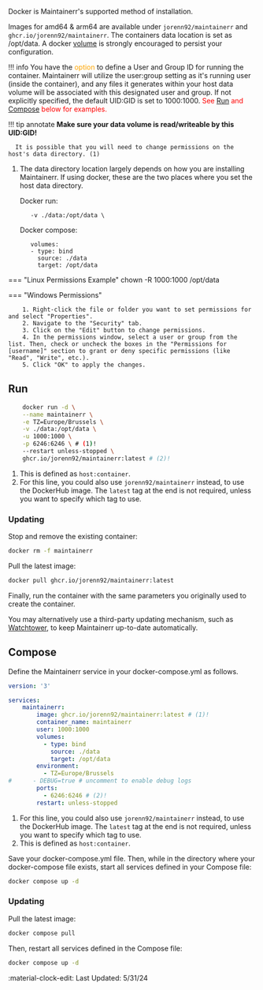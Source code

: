 Docker is Maintainerr's supported method of installation.

Images for amd64 & arm64 are available under `jorenn92/maintainerr` and `ghcr.io/jorenn92/maintainerr`.
The containers data location is set as /opt/data. A docker [volume][tooltip] is strongly encouraged to persist your configuration.

[tooltip]: https://docs.docker.com/storage/volumes/#start-a-container-with-a-volume "Click here to be taken to the Docker documentation page on volumes."


!!! info
    You have the <font color="orange"> option </font> to define a User and Group ID for running the container. Maintainerr will utilize the user:group setting as it's running user (inside the container), and any files it generates within your host data volume will be associated with this designated user and group. If not explicitly specified, the default UID:GID is set to 1000:1000.
    <font color="red">See [Run](#run) and [Compose](#compose) below for examples.</font>

!!! tip annotate
      **Make sure your data volume is read/writeable by this UID:GID!**

      It is possible that you will need to change permissions on the host's data directory. (1)

1. The data directory location largely depends on how you are installing Maintainerr. If using docker, these are the two places where you set the host data directory.

    Docker run:

          -v ./data:/opt/data \ 

    Docker compose: 

          volumes:
          - type: bind
            source: ./data
            target: /opt/data

=== "Linux Permissions Example"
          chown -R 1000:1000 /opt/data

=== "Windows Permissions"
	
		1. Right-click the file or folder you want to set permissions for and select "Properties".
		2. Navigate to the "Security" tab.
		3. Click on the "Edit" button to change permissions.
		4. In the permissions window, select a user or group from the list. Then, check or uncheck the boxes in the "Permissions for [username]" section to grant or deny specific permissions (like "Read", "Write", etc.).
		5. Click "OK" to apply the changes.


## Run
``` {.bash .annotate}
    docker run -d \
    --name maintainerr \
    -e TZ=Europe/Brussels \
    -v ./data:/opt/data \
    -u 1000:1000 \
    -p 6246:6246 \ # (1)!
    --restart unless-stopped \
    ghcr.io/jorenn92/maintainerr:latest # (2)!
```

1. This is defined as `host:container`.
2. For this line, you could also use `jorenn92/maintainerr` instead, to use the DockerHub image. The `latest` tag at the end is not required, unless you want to specify which tag to use.

### Updating

Stop and remove the existing container:

```bash
docker rm -f maintainerr
```

Pull the latest image:

```bash
docker pull ghcr.io/jorenn92/maintainerr:latest
```

Finally, run the container with the same parameters you originally used to create the container.

You may alternatively use a third-party updating mechanism, such as [Watchtower](https://github.com/containrrr/watchtower), to keep Maintainerr up-to-date automatically.

## Compose

Define the Maintainerr service in your docker-compose.yml as follows.

``` {.yaml .annotate}
version: '3'

services:
    maintainerr:
        image: ghcr.io/jorenn92/maintainerr:latest # (1)!
        container_name: maintainerr
        user: 1000:1000
        volumes:
          - type: bind
            source: ./data
            target: /opt/data
        environment:
          - TZ=Europe/Brussels
#      - DEBUG=true # uncomment to enable debug logs
        ports:
          - 6246:6246 # (2)!
        restart: unless-stopped
```

1. For this line, you could also use `jorenn92/maintainerr` instead, to use the DockerHub image. The `latest` tag at the end is not required, unless you want to specify which tag to use.
2. This is defined as `host:container`.

Save your docker-compose.yml file.
Then, while in the directory where your docker-compose file exists, start all services defined in your Compose file:

```bash
docker compose up -d
```

### Updating

Pull the latest image:

```bash
docker compose pull
```

Then, restart all services defined in the Compose file:

```bash
docker compose up -d
```

:material-clock-edit: Last Updated: 5/31/24
